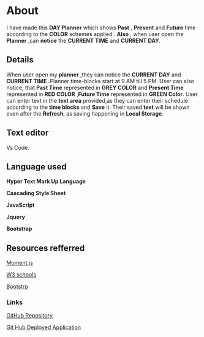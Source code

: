 
 # About 

I have made this **DAY Planner** which shows **Past** , **Present** and
**Future** time according to the **COLOR** schemes applied
. **Also** , when user open the  **Planner** ,can **notice** 
the **CURRENT TIME** and **CURRENT DAY**.



## Details

When user open my **planner** ,they can notice the
**CURRENT DAY**  and **CURRENT TIME** .Planner time-blocks
start at 9 AM till 5 PM. User can also notice, that **Past Time** represented in
**GREY COLOR** and **Present Time** represented in **RED COLOR** ,**Future Time** represented in **GREEN Color**. User can enter text in the **text area** provided,as they can enter their schedule according to the **time blocks** and **Save** it.
Their saved **text** will be shown even after the **Refresh**, as saving happening
in **Local Storage**.

## Text editor
Vs Code.

## Language used
**Hyper Text Mark Up Language**

**Cascading Style Sheet**

**JavaScript**

**Jquery**

**Bootstrap**




## Resources refferred 
[Moment.js](https://momentjs.com/)

[W3 schools](https://www.w3schools.com/jsref/jsref_gethours.asp)

[Bootstrp](https://getbootstrap.com/docs/4.0/components/input-group/)


### Links
[GitHub Repository]()

[Git Hub Deployed Application]()